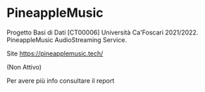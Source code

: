 # PineappleMusic
Progetto Basi di Dati [CT00006] Università Ca'Foscari 2021/2022. PineappleMusic AudioStreaming Service.

Site https://pineapplemusic.tech/

(Non Attivo)

Per avere più info consultare il report
